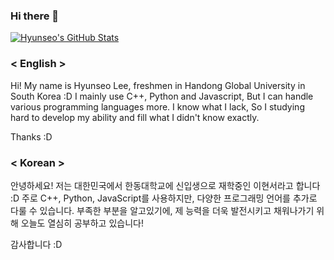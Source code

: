 ### Hi there 👋

[![Hyunseo's GitHub Stats](https://github-readme-stats.vercel.app/api?username=hslee1024&count_private=true&show_icons=true&theme=solarized-dark)](https://github.com/anuraghazra/github-readme-stats)

### < English >
Hi! My name is Hyunseo Lee, freshmen in Handong Global University in South Korea :D
I mainly use C++, Python and Javascript,  But I can handle various programming languages more.
I know what I lack, So I studying hard to develop my ability and fill what I didn't know exactly.

Thanks :D


### < Korean >
안녕하세요! 저는 대한민국에서 한동대학교에 신입생으로 재학중인 이현서라고 합니다 :D
주로 C++, Python, JavaScript를 사용하지만, 다양한 프로그래밍 언어를 추가로 다룰 수 있습니다.
부족한 부분을 알고있기에, 제 능력을 더욱 발전시키고 채워나가기 위해 오늘도 열심히 공부하고 있습니다!

감사합니다 :D
